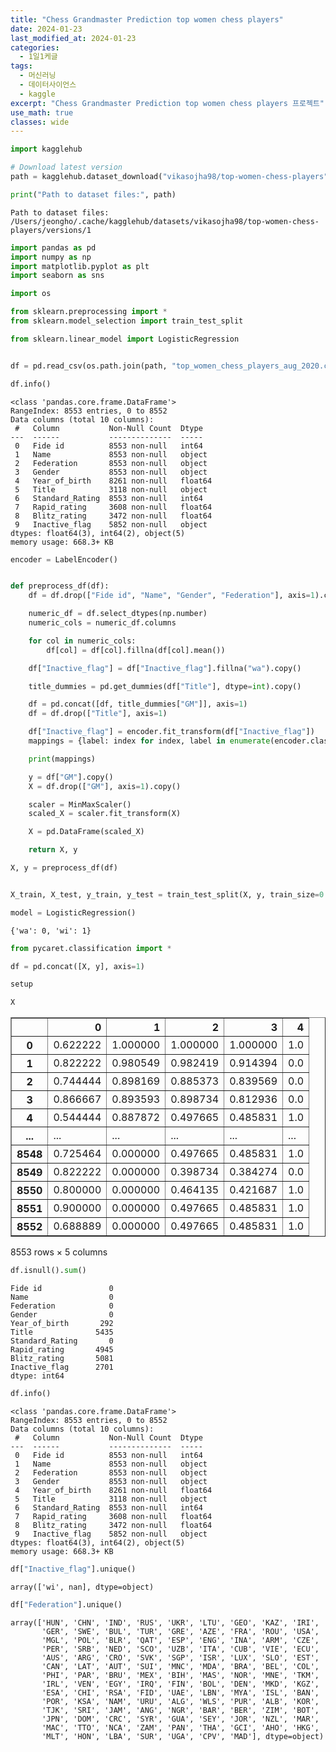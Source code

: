 ```yaml
---
title: "Chess Grandmaster Prediction top women chess players"
date: 2024-01-23
last_modified_at: 2024-01-23
categories:
  - 1일1케글
tags:
  - 머신러닝
  - 데이터사이언스
  - kaggle
excerpt: "Chess Grandmaster Prediction top women chess players 프로젝트"
use_math: true
classes: wide
---
```

```python
import kagglehub

# Download latest version
path = kagglehub.dataset_download("vikasojha98/top-women-chess-players")

print("Path to dataset files:", path)
```

    Path to dataset files: /Users/jeongho/.cache/kagglehub/datasets/vikasojha98/top-women-chess-players/versions/1



```python
import pandas as pd
import numpy as np
import matplotlib.pyplot as plt
import seaborn as sns

import os

from sklearn.preprocessing import *
from sklearn.model_selection import train_test_split

from sklearn.linear_model import LogisticRegression


df = pd.read_csv(os.path.join(path, "top_women_chess_players_aug_2020.csv"))
```


```python
df.info()
```

    <class 'pandas.core.frame.DataFrame'>
    RangeIndex: 8553 entries, 0 to 8552
    Data columns (total 10 columns):
     #   Column           Non-Null Count  Dtype  
    ---  ------           --------------  -----  
     0   Fide id          8553 non-null   int64  
     1   Name             8553 non-null   object 
     2   Federation       8553 non-null   object 
     3   Gender           8553 non-null   object 
     4   Year_of_birth    8261 non-null   float64
     5   Title            3118 non-null   object 
     6   Standard_Rating  8553 non-null   int64  
     7   Rapid_rating     3608 non-null   float64
     8   Blitz_rating     3472 non-null   float64
     9   Inactive_flag    5852 non-null   object 
    dtypes: float64(3), int64(2), object(5)
    memory usage: 668.3+ KB



```python
encoder = LabelEncoder()


def preprocess_df(df):
    df = df.drop(["Fide id", "Name", "Gender", "Federation"], axis=1).copy()

    numeric_df = df.select_dtypes(np.number)
    numeric_cols = numeric_df.columns

    for col in numeric_cols:
        df[col] = df[col].fillna(df[col].mean())

    df["Inactive_flag"] = df["Inactive_flag"].fillna("wa").copy()

    title_dummies = pd.get_dummies(df["Title"], dtype=int).copy()

    df = pd.concat([df, title_dummies["GM"]], axis=1)
    df = df.drop(["Title"], axis=1)

    df["Inactive_flag"] = encoder.fit_transform(df["Inactive_flag"])
    mappings = {label: index for index, label in enumerate(encoder.classes_)}

    print(mappings)

    y = df["GM"].copy()
    X = df.drop(["GM"], axis=1).copy()

    scaler = MinMaxScaler()
    scaled_X = scaler.fit_transform(X)

    X = pd.DataFrame(scaled_X)

    return X, y
```


```python
X, y = preprocess_df(df)


X_train, X_test, y_train, y_test = train_test_split(X, y, train_size=0.8, shuffle=True)

model = LogisticRegression()
```

    {'wa': 0, 'wi': 1}



```python
from pycaret.classification import *

df = pd.concat([X, y], axis=1)

setup
```


```python
X
```




<div>
<style scoped>
    .dataframe tbody tr th:only-of-type {
        vertical-align: middle;
    }

    .dataframe tbody tr th {
        vertical-align: top;
    }

    .dataframe thead th {
        text-align: right;
    }
</style>
<table border="1" class="dataframe">
  <thead>
    <tr style="text-align: right;">
      <th></th>
      <th>0</th>
      <th>1</th>
      <th>2</th>
      <th>3</th>
      <th>4</th>
    </tr>
  </thead>
  <tbody>
    <tr>
      <th>0</th>
      <td>0.622222</td>
      <td>1.000000</td>
      <td>1.000000</td>
      <td>1.000000</td>
      <td>1.0</td>
    </tr>
    <tr>
      <th>1</th>
      <td>0.822222</td>
      <td>0.980549</td>
      <td>0.982419</td>
      <td>0.914394</td>
      <td>0.0</td>
    </tr>
    <tr>
      <th>2</th>
      <td>0.744444</td>
      <td>0.898169</td>
      <td>0.885373</td>
      <td>0.839569</td>
      <td>0.0</td>
    </tr>
    <tr>
      <th>3</th>
      <td>0.866667</td>
      <td>0.893593</td>
      <td>0.898734</td>
      <td>0.812936</td>
      <td>0.0</td>
    </tr>
    <tr>
      <th>4</th>
      <td>0.544444</td>
      <td>0.887872</td>
      <td>0.497665</td>
      <td>0.485831</td>
      <td>1.0</td>
    </tr>
    <tr>
      <th>...</th>
      <td>...</td>
      <td>...</td>
      <td>...</td>
      <td>...</td>
      <td>...</td>
    </tr>
    <tr>
      <th>8548</th>
      <td>0.725464</td>
      <td>0.000000</td>
      <td>0.497665</td>
      <td>0.485831</td>
      <td>1.0</td>
    </tr>
    <tr>
      <th>8549</th>
      <td>0.822222</td>
      <td>0.000000</td>
      <td>0.398734</td>
      <td>0.384274</td>
      <td>0.0</td>
    </tr>
    <tr>
      <th>8550</th>
      <td>0.800000</td>
      <td>0.000000</td>
      <td>0.464135</td>
      <td>0.421687</td>
      <td>1.0</td>
    </tr>
    <tr>
      <th>8551</th>
      <td>0.900000</td>
      <td>0.000000</td>
      <td>0.497665</td>
      <td>0.485831</td>
      <td>1.0</td>
    </tr>
    <tr>
      <th>8552</th>
      <td>0.688889</td>
      <td>0.000000</td>
      <td>0.497665</td>
      <td>0.485831</td>
      <td>1.0</td>
    </tr>
  </tbody>
</table>
<p>8553 rows × 5 columns</p>
</div>




```python
df.isnull().sum()
```




    Fide id               0
    Name                  0
    Federation            0
    Gender                0
    Year_of_birth       292
    Title              5435
    Standard_Rating       0
    Rapid_rating       4945
    Blitz_rating       5081
    Inactive_flag      2701
    dtype: int64




```python
df.info()
```

    <class 'pandas.core.frame.DataFrame'>
    RangeIndex: 8553 entries, 0 to 8552
    Data columns (total 10 columns):
     #   Column           Non-Null Count  Dtype  
    ---  ------           --------------  -----  
     0   Fide id          8553 non-null   int64  
     1   Name             8553 non-null   object 
     2   Federation       8553 non-null   object 
     3   Gender           8553 non-null   object 
     4   Year_of_birth    8261 non-null   float64
     5   Title            3118 non-null   object 
     6   Standard_Rating  8553 non-null   int64  
     7   Rapid_rating     3608 non-null   float64
     8   Blitz_rating     3472 non-null   float64
     9   Inactive_flag    5852 non-null   object 
    dtypes: float64(3), int64(2), object(5)
    memory usage: 668.3+ KB



```python
df["Inactive_flag"].unique()
```




    array(['wi', nan], dtype=object)




```python
df["Federation"].unique()
```




    array(['HUN', 'CHN', 'IND', 'RUS', 'UKR', 'LTU', 'GEO', 'KAZ', 'IRI',
           'GER', 'SWE', 'BUL', 'TUR', 'GRE', 'AZE', 'FRA', 'ROU', 'USA',
           'MGL', 'POL', 'BLR', 'QAT', 'ESP', 'ENG', 'INA', 'ARM', 'CZE',
           'PER', 'SRB', 'NED', 'SCO', 'UZB', 'ITA', 'CUB', 'VIE', 'ECU',
           'AUS', 'ARG', 'CRO', 'SVK', 'SGP', 'ISR', 'LUX', 'SLO', 'EST',
           'CAN', 'LAT', 'AUT', 'SUI', 'MNC', 'MDA', 'BRA', 'BEL', 'COL',
           'PHI', 'PAR', 'BRU', 'MEX', 'BIH', 'MAS', 'NOR', 'MNE', 'TKM',
           'IRL', 'VEN', 'EGY', 'IRQ', 'FIN', 'BOL', 'DEN', 'MKD', 'KGZ',
           'ESA', 'CHI', 'RSA', 'FID', 'UAE', 'LBN', 'MYA', 'ISL', 'BAN',
           'POR', 'KSA', 'NAM', 'URU', 'ALG', 'WLS', 'PUR', 'ALB', 'KOR',
           'TJK', 'SRI', 'JAM', 'ANG', 'NGR', 'BAR', 'BER', 'ZIM', 'BOT',
           'JPN', 'DOM', 'CRC', 'SYR', 'GUA', 'SEY', 'JOR', 'NZL', 'MAR',
           'MAC', 'TTO', 'NCA', 'ZAM', 'PAN', 'THA', 'GCI', 'AHO', 'HKG',
           'MLT', 'HON', 'LBA', 'SUR', 'UGA', 'CPV', 'MAD'], dtype=object)




```python

```
